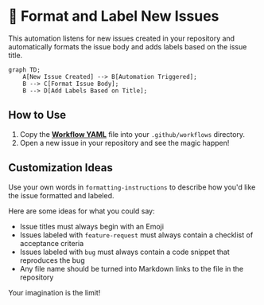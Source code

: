 # 📝 Format and Label New Issues

This automation listens for new issues created in your repository and automatically formats the issue body and adds labels based on the issue title.


```mermaid
graph TD;
    A[New Issue Created] --> B[Automation Triggered];
    B --> C[Format Issue Body];
    B --> D[Add Labels Based on Title];
```


## How to Use

1. Copy the **[Workflow YAML](./workflow.yaml)** file into your `.github/workflows` directory. 
2. Open a new issue in your repository and see the magic happen!

## Customization Ideas

Use your own words in `formatting-instructions` to describe how you'd like the issue formatted and labeled.

Here are some ideas for what you could say:

* Issue titles must always begin with an Emoji
* Issues labeled with `feature-request` must always contain a checklist of acceptance criteria
* Issues labeled with `bug` must always contain a code snippet that reproduces the bug
* Any file name should be turned into Markdown links to the file in the repository

Your imagination is the limit!
